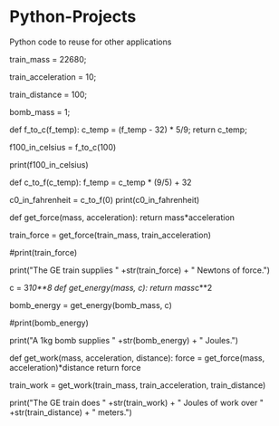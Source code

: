 # Python-Projects
Python code to reuse for other applications

train_mass = 22680;

train_acceleration = 10;

train_distance = 100;
 
bomb_mass = 1;
 
def f_to_c(f_temp):
 c_temp = (f_temp - 32) * 5/9;
 return c_temp;
 
f100_in_celsius = f_to_c(100)

print(f100_in_celsius)
 
def c_to_f(c_temp):
  f_temp = c_temp * (9/5) + 32
  
c0_in_fahrenheit = c_to_f(0)
print(c0_in_fahrenheit)
 
def get_force(mass, acceleration): 
  return mass*acceleration
 
train_force = get_force(train_mass, train_acceleration)

#print(train_force)
 
print("The GE train supplies " +str(train_force) + " Newtons of force.")
 
c = 3*10**8
def get_energy(mass, c):
  return mass*c**2
 
bomb_energy = get_energy(bomb_mass, c)

#print(bomb_energy)

print("A 1kg bomb supplies " +str(bomb_energy) + " Joules.")
 
def get_work(mass, acceleration, distance):
  force = get_force(mass, acceleration)*distance
  return force
 
train_work = get_work(train_mass, train_acceleration, train_distance)
 
print("The GE train does " +str(train_work) + " Joules of work over " +str(train_distance) + " meters.")
